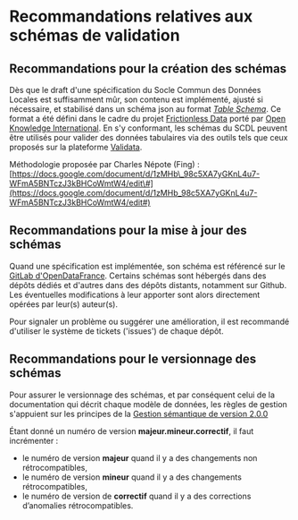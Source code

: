 # Recommandations relatives aux schémas de validation

## Recommandations pour la création des schémas

Dès que le draft d'une spécification du Socle Commun des Données Locales est suffisamment mûr, son contenu est implémenté, ajusté si nécessaire, et stabilisé dans un schéma json au format [_Table Schema_](https://frictionlessdata.io/specs/table-schema/). Ce format a été défini dans le cadre du projet [Frictionless Data](https://frictionlessdata.io/) porté par [Open Knowledge International](https://okfn.org/). En s'y conformant, les schémas du SCDL peuvent être utilisés pour valider des données tabulaires via des outils tels que ceux proposés sur la plateforme [Validata](http://validata.fr).

Méthodologie proposée par Charles Népote \(Fing\) : [https://docs.google.com/document/d/1zMHb\_98c5XA7yGKnL4u7-WFmA5BNTczJ3kBHCoWmtW4/edit\#](https://docs.google.com/document/d/1zMHb_98c5XA7yGKnL4u7-WFmA5BNTczJ3kBHCoWmtW4/edit#)



## Recommandations pour la mise à jour des schémas

Quand une spécification est implémentée, son schéma est référencé sur le [GitLab d'OpenDataFrance](https://git.opendatafrance.net/scdl). Certains schémas sont hébergés dans des dépôts dédiés et d'autres dans des dépôts distants, notamment sur Github. Les éventuelles modifications à leur apporter sont alors directement opérées par leur\(s\) auteur\(s\).

Pour signaler un problème ou suggérer une amélioration, il est recommandé d'utiliser le système de tickets \('issues'\) de chaque dépôt.

## Recommandations pour le versionnage des schémas

Pour assurer le versionnage des schémas, et par conséquent celui de la documentation qui décrit chaque modèle de données, les règles de gestion s'appuient sur les principes de la [Gestion sémantique de version 2.0.0](https://semver.org/lang/fr/)

Étant donné un numéro de version **majeur.mineur.correctif**, il faut incrémenter :

* le numéro de version **majeur** quand il y a des changements non rétrocompatibles,
* le numéro de version **mineur** quand il y a des changements rétrocompatibles,
* le numéro de version de **correctif** quand il y a des corrections d’anomalies rétrocompatibles.

